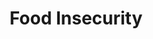 ---
schema: openRaleigh
title: Food Insecurity
organization: Open Raleigh Brigade
notes: Data Relating Food Insecurity
resources:
  - name: Summer Feeding Sites (s3 open-nc-data-portal)
    url: >-
      https://s3.us-east-2.amazonaws.com/open-nc-data-portal/summerfeeding-geocode-census.csv
    storageKey: ''
    storageBucket: ''
    format: csv
  - name: Winter Feeding Sites (local)
    url: 'http://127.0.0.1:8080/winterfeeding-geocode-census.csv'
    storageKey: ''
    storageBucket: ''
    format: csv
  - name: Fall Feeding Sites (s3 or-dp-public-test-cwh)
    url: >-
      https://s3.amazonaws.com/or-dp-public-test-cwh/TechCrunchcontinentalUSA.csv
    storageKey: ''
    storageBucket: ''
    format: csv
  - name: asdfsadf
    url: ''
    storageKey: xx.txt_sncwh_khEkW-bRa
    storageBucket: ''
    format: txt
  - name: rtrtrt
    url: ''
    storageKey: xx.txt_sncwh_RHlD4HvHl
    storageBucket: ''
    format: txt
license: 'https://creativecommons.org/licenses/by-sa/4.0/'
category:
  - Food
maintainer: Chris Mathews
maintainer_email: christhedba@gmail.com
---